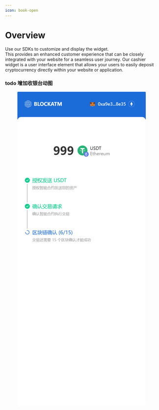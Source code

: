 ```yaml
---
icon: book-open
---
```


# Overview

Use our SDKs to customize and display the widget.\
This provides an enhanced customer experience that can be closely integrated with your website for a seamless user journey. Our cashier widget is a user interface element that allows your users to easily deposit cryptocurrency directly within your website or application.



### todo 增加收银台动图

<figure><img src="../.gitbook/assets/image (2).png" alt=""><figcaption></figcaption></figure>

